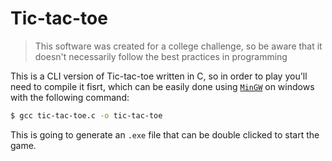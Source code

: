 # Tic-tac-toe

> This software was created for a college challenge, so be aware that it doesn't necessarily follow the best practices in programming

This is a CLI version of Tic-tac-toe written in C, so in order to play you'll need to compile it fisrt, which can be easily done using [`MinGW`](http://www.mingw.org/) on windows with the following command:

```bash
$ gcc tic-tac-toe.c -o tic-tac-toe
```

This is going to generate an `.exe` file that can be double clicked to start the game.
